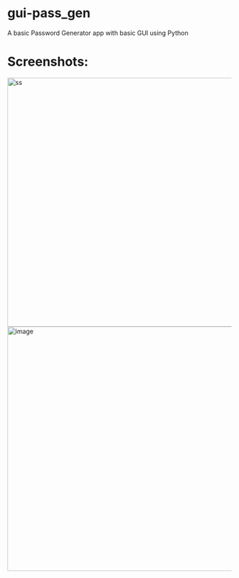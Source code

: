 # gui-pass_gen
A basic Password Generator app with basic GUI using Python

# Screenshots:



<img width="623" height="558" alt="ss" src="https://github.com/user-attachments/assets/702162c4-d6b2-4c1b-afef-09b03a0bc490" />


<img width="620" height="548" alt="image" src="https://github.com/user-attachments/assets/7d673f62-9714-4feb-9d3a-39746a094b3a" />

